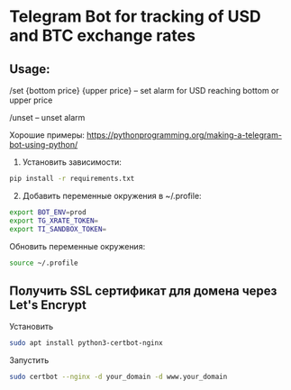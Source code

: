 # Telegram Bot for tracking of USD and BTC exchange rates

## Usage:
/set {bottom price} {upper price} – set alarm for USD reaching bottom or upper price

/unset – unset alarm


Хорошие примеры: https://pythonprogramming.org/making-a-telegram-bot-using-python/


1. Установить зависимости:
```bash
pip install -r requirements.txt
```

2. Добавить переменные окружения в ~/.profile:
```bash
export BOT_ENV=prod
export TG_XRATE_TOKEN=
export TI_SANDBOX_TOKEN=
```

Обновить переменные окружения:
```bash
source ~/.profile
```


## Получить SSL сертификат для домена через Let's Encrypt

Установить
```bash
sudo apt install python3-certbot-nginx
```

Запустить
```bash
sudo certbot --nginx -d your_domain -d www.your_domain
```
